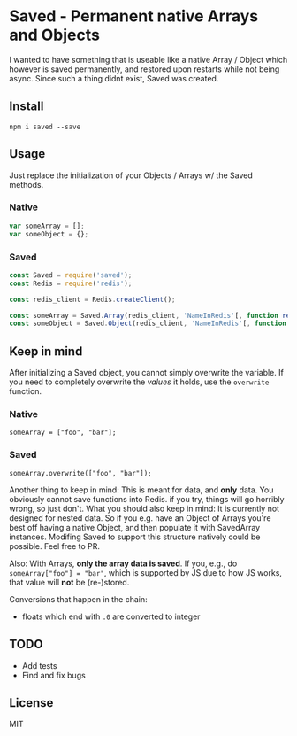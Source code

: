 # Saved - Permanent native Arrays and Objects


I wanted to have something that is useable like a native Array / Object
which however is saved permanently, and restored upon restarts while
not being async. Since such a thing didnt exist, Saved was created.

## Install

```
npm i saved --save
```

## Usage

Just replace the initialization of your Objects / Arrays w/ the Saved methods.

### Native

```js
var someArray = [];
var someObject = {};
```

### Saved

```js
const Saved = require('saved');
const Redis = require('redis');

const redis_client = Redis.createClient();

const someArray = Saved.Array(redis_client, 'NameInRedis'[, function ready(err){}]);
const someObject = Saved.Object(redis_client, 'NameInRedis'[, function ready(err){}]);
```

## Keep in mind

After initializing a Saved object, you cannot simply overwrite the variable.
If you need to completely overwrite the *values* it holds, use the `overwrite` function.

### Native
```
someArray = ["foo", "bar"];
```

### Saved
```
someArray.overwrite(["foo", "bar"]);
```

Another thing to keep in mind: This is meant for data, and **only** data. You obviously cannot save functions into Redis.
if you try, things will go horribly wrong, so just don't. What you should also keep in mind: It is currently not designed
for nested data. So if you e.g. have an Object of Arrays you're best off having a native Object, and then populate it with SavedArray instances.
Modifing Saved to support this structure natively could be possible. Feel free to PR.

Also: With Arrays, **only the array data is saved**. If you, e.g., do `someArray["foo"] = "bar"`, which is supported by JS
due to how JS works, that value will **not** be (re-)stored.

Conversions that happen in the chain:

- floats which end with `.0` are converted to integer

## TODO
- Add tests
- Find and fix bugs

## License

MIT